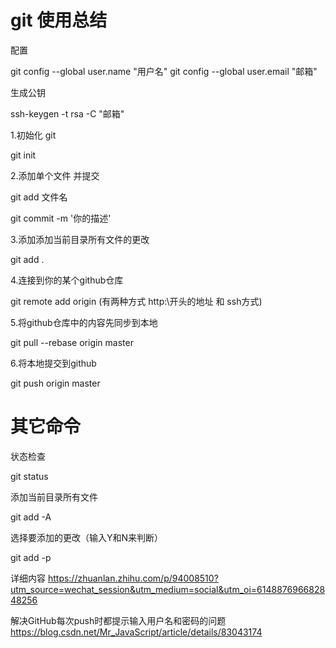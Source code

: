 # git 使用总结

配置

git config --global  user.name "用户名"
git config --global user.email "邮箱"

生成公钥

ssh-keygen -t rsa -C "邮箱"



1.初始化 git

git init

2.添加单个文件 并提交

git add 文件名

git commit -m '你的描述'

3.添加添加当前目录所有文件的更改

git add .

4.连接到你的某个github仓库

git remote add origin  (有两种方式 http:\\开头的地址 和 ssh方式)

5.将github仓库中的内容先同步到本地

git pull  --rebase origin master

6.将本地提交到github

git push origin master





# 其它命令

状态检查

git status

添加当前目录所有文件

git add -A

选择要添加的更改（输入Y和N来判断）

git add -p

详细内容    https://zhuanlan.zhihu.com/p/94008510?utm_source=wechat_session&utm_medium=social&utm_oi=614887696682848256

解决GitHub每次push时都提示输入用户名和密码的问题 https://blog.csdn.net/Mr_JavaScript/article/details/83043174

